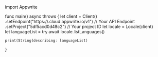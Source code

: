 import Appwrite

func main() async throws {
    let client = Client()
      .setEndpoint("https://<REGION>.cloud.appwrite.io/v1") // Your API Endpoint
      .setProject("5df5acd0d48c2") // Your project ID
    let locale = Locale(client)
    let languageList = try await locale.listLanguages()

    print(String(describing: languageList)
}

